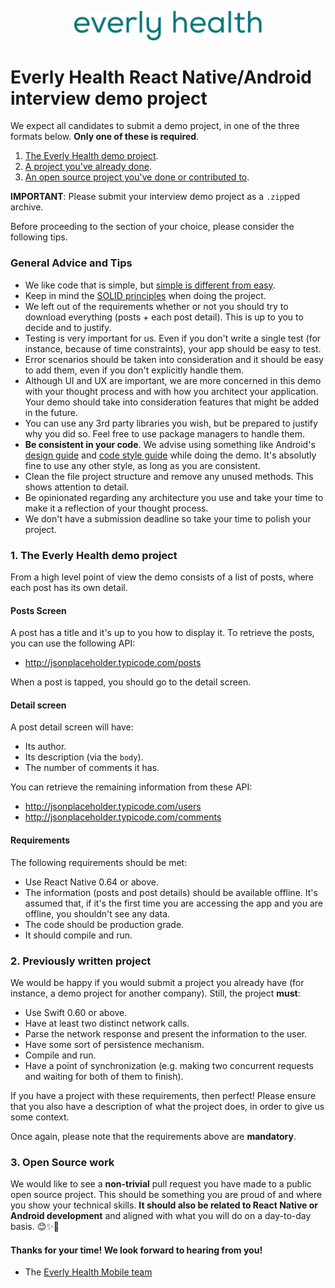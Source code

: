 <p align="center">
<img src="everlyhealth.svg" width="300">
</p>

# Everly Health React Native/Android interview demo project

We expect all candidates to submit a demo project, in one of the three formats below. **Only one of these is required**.

1. [The Everly Health demo project](#1-the-everly-health-demo-project).
2. [A project you've already done](#2-already-written-project).
3. [An open source project you've done or contributed to](#3-open-source-work).

**IMPORTANT**: Please submit your interview demo project as a `.zip`ped archive.

Before proceeding to the section of your choice, please consider the following tips.

### General Advice and Tips

- We like code that is simple, but [simple is different from easy](https://www.infoq.com/presentations/Simple-Made-Easy).
- Keep in mind the [SOLID principles](<https://en.wikipedia.org/wiki/SOLID_(object-oriented_design)>) when doing the project.
- We left out of the requirements whether or not you should try to download everything (posts + each post detail). This is up to you to decide and to justify.
- Testing is very important for us. Even if you don't write a single test (for instance, because of time constraints), your app should be easy to test.
- Error scenarios should be taken into consideration and it should be easy to add them, even if you don't explicitly handle them.
- Although UI and UX are important, we are more concerned in this demo with your thought process and with how you architect your application. Your demo should take into consideration features that might be added in the future.
- You can use any 3rd party libraries you wish, but be prepared to justify why you did so. Feel free to use package managers to handle them.
- **Be consistent in your code**. We advise using something like Android's [design guide](https://developer.android.com/design) and [code style guide](https://source.android.com/devices/architecture/hidl/code-style) while doing the demo. It's absolutly fine to use any other style, as long as you are consistent.
- Clean the file project structure and remove any unused methods. This shows attention to detail.
- Be opinionated regarding any architecture you use and take your time to make it a reflection of your thought process.
- We don't have a submission deadline so take your time to polish your project.

### 1. The Everly Health demo project

From a high level point of view the demo consists of a list of posts, where each post has its own detail.

#### Posts Screen

A post has a title and it's up to you how to display it. To retrieve the posts, you can use the following API:

- http://jsonplaceholder.typicode.com/posts

When a post is tapped, you should go to the detail screen.

#### Detail screen

A post detail screen will have:

- Its author.
- Its description (via the `body`).
- The number of comments it has.

You can retrieve the remaining information from these API:

- http://jsonplaceholder.typicode.com/users
- http://jsonplaceholder.typicode.com/comments

#### Requirements

The following requirements should be met:

- Use React Native 0.64 or above.
- The information (posts and post details) should be available offline. It's assumed that, if it's the first time you are accessing the app and you are offline, you shouldn't see any data.
- The code should be production grade.
- It should compile and run.

### 2. Previously written project

We would be happy if you would submit a project you already have (for instance, a demo project for another company). Still, the project **must**:

- Use Swift 0.60 or above.
- Have at least two distinct network calls.
- Parse the network response and present the information to the user.
- Have some sort of persistence mechanism.
- Compile and run.
- Have a point of synchronization (e.g. making two concurrent requests and waiting for both of them to finish).

If you have a project with these requirements, then perfect! Please ensure that you also have a description of what the project does, in order to give us some context.

Once again, please note that the requirements above are **mandatory**.

### 3. Open Source work

We would like to see a **non-trivial** pull request you have made to a public open source project. This should be something you are proud of and where you show your technical skills. **It should also be related to React Native or Android development** and aligned with what you will do on a day-to-day basis. 😊✨🌳

#### Thanks for your time! We look forward to hearing from you!

- The [Everly Health Mobile team](http://github.com/Everlywell)
